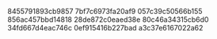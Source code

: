 8455791893cb9857
7bf7c6973fa20af9
057c39c50566b155
856ac457bbd14818
28de872c0eaed38e
80c46a34315cb6d0
34fd667d4eac746c
0ef915416b227bad
a3c37e6167022a62
